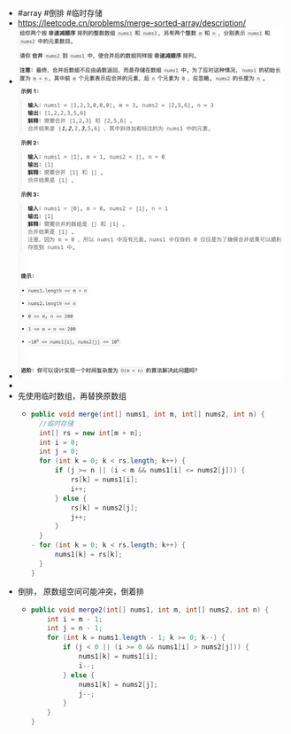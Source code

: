 - #array #倒排 #临时存储
- https://leetcode.cn/problems/merge-sorted-array/description/
- ![image.png](../assets/image_1697530947667_0.png)
- ![image.png](../assets/image_1697530957253_0.png)
-
- 先使用临时数组，再替换原数组
	- ```java
	  public void merge(int[] nums1, int m, int[] nums2, int n) {
	    //临时存储
	    int[] rs = new int[m + n];
	    int i = 0;
	    int j = 0;
	    for (int k = 0; k < rs.length; k++) {
	        if (j >= n || (i < m && nums1[i] <= nums2[j])) {
	            rs[k] = nums1[i];
	            i++;
	        } else {
	            rs[k] = nums2[j];
	            j++;
	        }
	    }
	  - for (int k = 0; k < rs.length; k++) {
	        nums1[k] = rs[k];
	    }
	  }
	  ```
- 倒排， 原数组空间可能冲突，倒着排
	- ```java
	  public void merge2(int[] nums1, int m, int[] nums2, int n) {
	      int i = m - 1;
	      int j = n - 1;
	      for (int k = nums1.length - 1; k >= 0; k--) {
	          if (j < 0 || (i >= 0 && nums1[i] > nums2[j])) {
	              nums1[k] = nums1[i];
	              i--;
	          } else {
	              nums1[k] = nums2[j];
	              j--;
	          }
	      }
	  }
	  ```